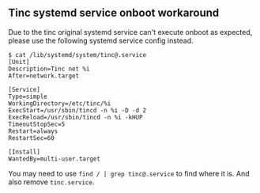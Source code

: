 ## Tinc systemd service onboot workaround

Due to the tinc original systemd service can't execute onboot as expected,
please use the following systemd service config instead.

```shell
$ cat /lib/systemd/system/tinc@.service
[Unit]
Description=Tinc net %i
After=network.target

[Service]
Type=simple
WorkingDirectory=/etc/tinc/%i
ExecStart=/usr/sbin/tincd -n %i -D -d 2
ExecReload=/usr/sbin/tincd -n %i -kHUP
TimeoutStopSec=5
Restart=always
RestartSec=60

[Install]
WantedBy=multi-user.target
```

You may need to use `find / | grep tinc@.service` to find where it is.
And also remove `tinc.service`.
